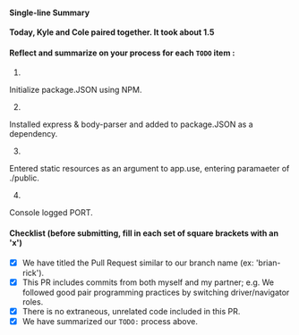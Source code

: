 #### Single-line Summary
**Today, Kyle and Cole paired together. It took about 1.5**

#### Reflect and summarize on your process for each `TODO` item :  
  1. <!-- // TODO: Initialize your project using NPM to create and populate a package.json file -->
  Initialize package.JSON using NPM.

  2. <!-- // TODO: Require the Express package that you installed via NPM, and instantiate the app -->
  <!-- // Remember to install express, and be sure that it's been added to your package.json as a dependency
  // There is also a package here called body-parser, which is required in for use in a new route.
  // Be sure to install that and save it as a dependency after you create your package.json. -->
  Installed express & body-parser and added to package.JSON as a dependency.

  3. <!-- // TODO: Include all of the static resources as an argument to app.use() -->
  Entered static resources as an argument to app.use, entering paramaeter of ./public.

  4. <!-- // TODO: Log to the console a message that lets you know which port your server has started on -->
  Console logged PORT.


#### Checklist (before submitting, fill in each set of square brackets with an 'x')
- [x] We have titled the Pull Request similar to our branch name (ex: 'brian-rick').
- [x] This PR includes commits from both myself and my partner; e.g. We followed good pair programming practices by switching driver/navigator roles.
- [x] There is no extraneous, unrelated code included in this PR.
- [x] We have summarized our `TODO:` process above.
